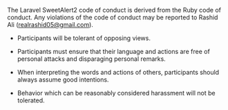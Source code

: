 The Laravel SweetAlert2 code of conduct is derived from the Ruby code of conduct. Any violations of the code of conduct may be reported to Rashid Ali (realrashid05@gmail.com).

- Participants will be tolerant of opposing views.

- Participants must ensure that their language and actions are free of personal attacks and disparaging personal remarks.

- When interpreting the words and actions of others, participants should always assume good intentions.

- Behavior which can be reasonably considered harassment will not be tolerated.
